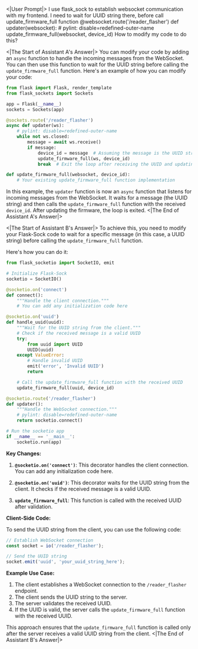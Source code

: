 <|User Prompt|>
I use flask_sock to establish websocket communication with my frontend. I need to wait for UUID string there, before call update_firmware_full function
@websocket.route('/reader_flasher')
def updater(websocket):
    # pylint: disable=redefined-outer-name
    update_firmware_full(websocket, device_id)
How to modify my code to do this?

<|The Start of Assistant A's Answer|>
You can modify your code by adding an `async` function to handle the incoming messages from the WebSocket. You can then use this function to wait for the UUID string before calling the `update_firmware_full` function. Here's an example of how you can modify your code:

```python
from flask import Flask, render_template
from flask_sockets import Sockets

app = Flask(__name__)
sockets = Sockets(app)

@sockets.route('/reader_flasher')
async def updater(ws):
    # pylint: disable=redefined-outer-name
    while not ws.closed:
        message = await ws.receive()
        if message:
            device_id = message  # Assuming the message is the UUID string
            update_firmware_full(ws, device_id)
            break  # Exit the loop after receiving the UUID and updating the firmware

def update_firmware_full(websocket, device_id):
    # Your existing update_firmware_full function implementation
```

In this example, the `updater` function is now an `async` function that listens for incoming messages from the WebSocket. It waits for a message (the UUID string) and then calls the `update_firmware_full` function with the received `device_id`. After updating the firmware, the loop is exited.
<|The End of Assistant A's Answer|>

<|The Start of Assistant B's Answer|>
To achieve this, you need to modify your Flask-Sock code to wait for a specific message (in this case, a UUID string) before calling the `update_firmware_full` function.

Here's how you can do it:

```python
from flask_socketio import SocketIO, emit

# Initialize Flask-Sock
socketio = SocketIO()

@socketio.on('connect')
def connect():
    """Handle the client connection."""
    # You can add any initialization code here

@socketio.on('uuid')
def handle_uuid(uuid):
    """Wait for the UUID string from the client."""
    # Check if the received message is a valid UUID
    try:
        from uuid import UUID
        UUID(uuid)
    except ValueError:
        # Handle invalid UUID
        emit('error', 'Invalid UUID')
        return

    # Call the update_firmware_full function with the received UUID
    update_firmware_full(uuid, device_id)

@socketio.route('/reader_flasher')
def updater():
    """Handle the WebSocket connection."""
    # pylint: disable=redefined-outer-name
    return socketio.connect()

# Run the socketio app
if __name__ == '__main__':
    socketio.run(app)
```

**Key Changes:**

1. **`@socketio.on('connect')`**: This decorator handles the client connection. You can add any initialization code here.

2. **`@socketio.on('uuid')`**: This decorator waits for the UUID string from the client. It checks if the received message is a valid UUID.

3. **`update_firmware_full`**: This function is called with the received UUID after validation.

**Client-Side Code:**

To send the UUID string from the client, you can use the following code:

```javascript
// Establish WebSocket connection
const socket = io('/reader_flasher');

// Send the UUID string
socket.emit('uuid', 'your_uuid_string_here');
```

**Example Use Case:**

1. The client establishes a WebSocket connection to the `/reader_flasher` endpoint.
2. The client sends the UUID string to the server.
3. The server validates the received UUID.
4. If the UUID is valid, the server calls the `update_firmware_full` function with the received UUID.

This approach ensures that the `update_firmware_full` function is called only after the server receives a valid UUID string from the client.
<|The End of Assistant B's Answer|>